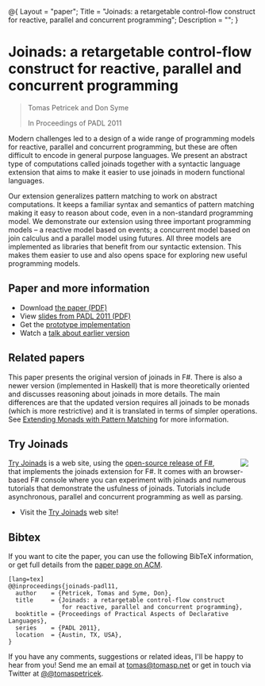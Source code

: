 ﻿@{ 
  Layout = "paper";
  Title = "Joinads: a retargetable control-flow construct for reactive, parallel and concurrent programming";
  Description = "";
}

# Joinads: a retargetable control-flow construct for reactive, parallel and concurrent programming

> Tomas Petricek and Don Syme
>
> In Proceedings of PADL 2011

Modern challenges led to a design of a wide range of programming models for reactive, 
parallel and concurrent programming, but these are often difficult to encode in general 
purpose languages. We present an abstract type of computations called joinads together 
with a syntactic language extension that aims to make it easier to use joinads in modern 
functional languages. 

Our extension generalizes pattern matching to work on abstract computations. It keeps a 
familiar syntax and semantics of pattern matching making it easy to reason about code, 
even in a non-standard programming model. We demonstrate our extension using three 
important programming models – a reactive model based on events; a concurrent model based 
on join calculus and a parallel model using futures. All three models are implemented as 
libraries that benefit from our syntactic extension. This makes them easier to use and also 
opens space for exploring new useful programming models.

## Paper and more information

 - Download [the paper (PDF)](joinads.pdf)
 - View [slides from PADL 2011 (PDF)](padl-talk.pdf)
 - Get the [prototype implementation](http://tomasp.net/blog/fsharp-variations-joinads.aspx)
 - Watch a [talk about earlier version](http://langnetsymposium.com/2009/talks/22-TomasPatricek-Reactive.html)

## Related papers

This paper presents the original version of joinads in F#. There is also a
newer version (implemented in Haskell) that is more theoretically oriented and discusses
reasoning about joinads in more details. The main differences are that the updated version
requires all joinads to be monads (which is more restrictive) and it is translated in 
terms of simpler operations. See [Extending Monads with Pattern Matching](../docase/) 
for more information.

## Try Joinads

<img src="tryjoinads.png" style="float:right;margin:0px 20px 0px 30px" />

[Try Joinads](http://tryjoinads.org) is a web site, using the 
[open-source release of F#](https://github.com/fsharp/fsharp), that implements
the joinads extension for F#. It comes with an browser-based F# console where you can experiment with
joinads and numerous tutorials that demonstrate the usfulness of joinads. Tutorials include
asynchronous, parallel and concurrent programming as well as parsing.

 - Visit the [Try Joinads](http://tryjoinads.org) web site!

## <a id="cite">Bibtex</a>
If you want to cite the paper, you can use the following BibTeX information, or
get full details from the [paper page on ACM](http://dl.acm.org/citation.cfm?id=1946313.1946336&coll=DL&dl=GUIDE&CFID=375487526&CFTOKEN=86636259).

    [lang=tex]
    @@inproceedings{joinads-padl11,
      author    = {Petricek, Tomas and Syme, Don},
      title     = {Joinads: a retargetable control-flow construct
                   for reactive, parallel and concurrent programming},
      booktitle = {Proceedings of Practical Aspects of Declarative Languages},
      series    = {PADL 2011},
      location  = {Austin, TX, USA},
    } 

If you have any comments, suggestions or related ideas, I'll be happy to 
hear from you! Send me an email at [tomas@tomasp.net](mailto:tomas@tomasp.net)
or get in touch via Twitter at [@@tomaspetricek](http://twitter.com/tomaspetricek).